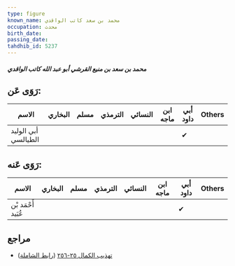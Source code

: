 ```yaml
---
type: figure
known_name: محمد بن سعد كاتب الواقدي
occupation: محدث
birth_date:
passing_date:
tahdhib_id: 5237
---
```

##### محمد بن سعد بن منيع القرشي أبو عبد الله كاتب الواقدي

## رَوَى عَن:
| الاسم               | البخاري | مسلم | الترمذي | النسائي | ابن ماجه | أبي داود | Others |
| ------------------- | ------- | ---- | ------- | ------- | -------- | -------- | ------ |
| أبي الوليد الطيالسي |         |      |         |         |          | ✔        |        |
## رَوَى عَنه:
| الاسم              | البخاري | مسلم | الترمذي | النسائي | ابن ماجه | أبي داود | Others |
| ------------------ | ------- | ---- | ------- | ------- | -------- | -------- | ------ |
| أَحْمَد بْن عُبَيد |         |      |         |         |          | ✔        |        |
## مراجع
- [تهذيب الكمال ٢٥-٢٥٦](obsidian://open?vault=Tahdhib-al-Kamal&file=Figures/٥٢٣٧-محمد%20بن%20سعد%20بن%20منيع%20القرشي%20أبو%20عبد%20الله%20كاتب%20الواقدي) ([رابط الشاملة](https://shamela.ws/book/3722/13349))